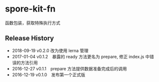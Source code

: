 # spore-kit-fn

函数包装，获取特殊执行方式

## Release History

* 2018-09-19 v0.2.0 改为使用 lerna 管理
* 2017-01-04 v0.1.2 暴露的 ready 方法更名为 prepare, 修正 index.js 中错误的方法引用
* 2016-12-27 v0.1.1 prepare 方法提供数据准备完成后的调用
* 2016-12-19 v0.1.0 发布第一个正式版
